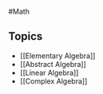 #Math
## Topics
* [[Elementary Algebra]]
* [[Abstract Algebra]]
* [[Linear Algebra]]
* [[Complex Algebra]]